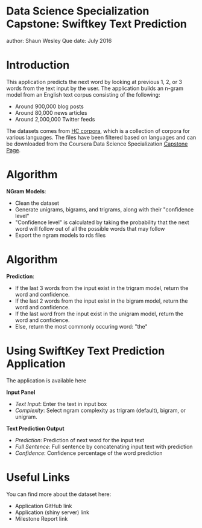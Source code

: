 Data Science Specialization Capstone: Swiftkey Text Prediction
========================================================
author: Shaun Wesley Que
date: July 2016

Introduction
========================================================
This application predicts the next word by looking at previous 1, 2, or 3 words from the text input by the user. The application builds an n-gram model from an English text corpus consisting of the following:
* Around 900,000 blog posts
* Around 80,000 news articles
* Around 2,000,000 Twitter feeds

The datasets comes from [HC corpora](http://www.corpora.heliohost.org/), which is a collection of corpora for various languages. The files have been filtered based on languages and can be downloaded from the Coursera Data Science Specialization [Capstone Page](https://d396qusza40orc.cloudfront.net/dsscapstone/dataset/Coursera-SwiftKey.zip).

Algorithm
========================================================
**NGram Models**:
* Clean the dataset
* Generate unigrams, bigrams, and  trigrams, along with their "confidence level"
* "Confidence level" is calculated by taking the probability that the next word will follow out of all the possible words that may follow
* Export the ngram models to rds files

Algorithm
========================================================

**Prediction**:
* If the last 3 words from the input exist in the trigram model, return the word and confidence.
* If the last 2 words from the input exist in the bigram model, return the word and confidence.
* If the last word from the input exist in the unigram model, return the word and confidence.
* Else, return the most commonly occuring word: "the"


Using SwiftKey Text Prediction Application
========================================================
The application is available here

**Input Panel**
* *Text Input*: Enter the text in input box
* *Complexity*: Select ngram complexity as trigram (default), bigram, or unigram. 

**Text Prediction Output**
* *Prediction*: Prediction of next word for the input text
* *Full Sentence*: Full sentence by concatenating input text with prediction
* *Confidence*: Confidence percentage of the word prediction

Useful Links
========================================================

You can find more about the dataset here:
* Application GitHub link
* Application (shiny server) link
* Milestone Report link
